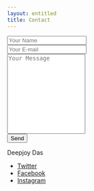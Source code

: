 ```yaml
---
layout: entitled
title: Contact
---
```


<form action="https://formspree.io/f/xwkypvwj" method="POST">
  <div class="row">
    <div class="col-12">
      <input class="form-control form-control-lg" type="text" id="name" name="name" placeholder="Your Name" required>
    </div>
    <div class="col-12">
      <input class="form-control form-control-lg" type="email" id="email" name="_replyto" placeholder="Your E-mail" required>
    </div>
  </div>
  <div class="form-group my-2">
    <textarea class="form-control form-control-lg" style="resize: none;" id="message" name="message" rows="12" placeholder="Your Message" required></textarea>
  </div>
  <button class="btn btn-primary btn-lg mt-2" type="submit">Send</button>
</form>

<footer class="pt-4 pb-4 text-muted text-center d-print-none">
  <div class="container">
      <div class="my-3">
        <div class="h4">Deepjoy Das</div>
          <div class="footer-nav">
            <nav role="navigation">
              <ul class="nav justify-content-center">
                <li class="nav-item"><a class="nav-link" href="https://twitter.com/deepjoy_" title="Twitter"><i class="fab fa-twitter"></i><span class="menu-title sr-only">Twitter</span></a>
                </li>
                <li class="nav-item"><a class="nav-link" href="https://www.facebook.com/deepjoy.das.31945" title="Facebook"><i class="fab fa-facebook"></i><span class="menu-title sr-only">Facebook</span></a>
                </li>
                <li class="nav-item"><a class="nav-link" href="https://www.instagram.com/_deepjoy" title="Instagram"><i class="fab fa-instagram"></i><span class="menu-title sr-only">Instagram</span></a>
                </li>
              </ul>
            </nav>
          </div>
        </div>
      </div>
  </div>
</footer>


